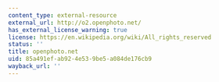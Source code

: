 ```yaml
---
content_type: external-resource
external_url: http://o2.openphoto.net/
has_external_license_warning: true
license: https://en.wikipedia.org/wiki/All_rights_reserved
status: ''
title: openphoto.net
uid: 85a491ef-ab92-4e53-9be5-a084de176cb9
wayback_url: ''
---
```

